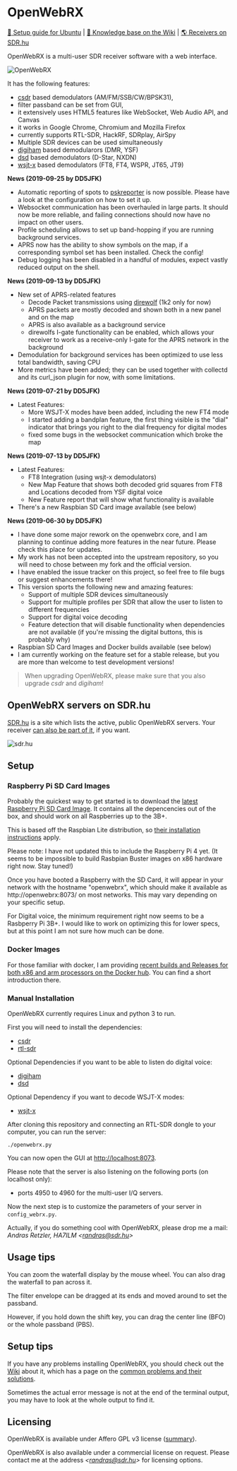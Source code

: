 OpenWebRX
=========

[:floppy_disk: Setup guide for Ubuntu](http://blog.sdr.hu/2015/06/30/quick-setup-openwebrx.html)  |  [:blue_book: Knowledge base on the Wiki](https://github.com/simonyiszk/openwebrx/wiki/)  |  [:earth_americas: Receivers on SDR.hu](http://sdr.hu/) 

OpenWebRX is a multi-user SDR receiver software with a web interface.

![OpenWebRX](http://blog.sdr.hu/images/openwebrx/screenshot.png)

It has the following features:

- [csdr](https://github.com/simonyiszk/csdr) based demodulators (AM/FM/SSB/CW/BPSK31),
- filter passband can be set from GUI,
- it extensively uses HTML5 features like WebSocket, Web Audio API, and Canvas
- it works in Google Chrome, Chromium and Mozilla Firefox
- currently supports RTL-SDR, HackRF, SDRplay, AirSpy
- Multiple SDR devices can be used simultaneously
- [digiham](https://github.com/jketterl/digiham) based demodularors (DMR, YSF)
- [dsd](https://github.com/f4exb/dsdcc) based demodulators (D-Star, NXDN)
- [wsjt-x](https://physics.princeton.edu/pulsar/k1jt/wsjtx.html) based demodulators (FT8, FT4, WSPR, JT65, JT9)

**News (2019-09-25 by DD5JFK)**
- Automatic reporting of spots to [pskreporter](https://pskreporter.info/) is now possible. Please have a look at the configuration on how to set it up.
- Websocket communication has been overhauled in large parts. It should now be more reliable, and failing connections should now have no impact on other users.
- Profile scheduling allows to set up band-hopping if you are running background services.
- APRS now has the ability to show symbols on the map, if a corresponding symbol set has been installed. Check the config!
- Debug logging has been disabled in a handful of modules, expect vastly reduced output on the shell.

**News (2019-09-13 by DD5JFK)**
- New set of APRS-related features
  - Decode Packet transmissions using [direwolf](https://github.com/wb2osz/direwolf) (1k2 only for now)
  - APRS packets are mostly decoded and shown both in a new panel and on the map
  - APRS is also available as a background service
  - direwolfs I-gate functionality can be enabled, which allows your receiver to work as a receive-only I-gate for the APRS network in the background
- Demodulation for background services has been optimized to use less total bandwidth, saving CPU
- More metrics have been added; they can be used together with collectd and its curl_json plugin for now, with some limitations.

**News (2019-07-21 by DD5JFK)**
- Latest Features:
  - More WSJT-X modes have been added, including the new FT4 mode
  - I started adding a bandplan feature, the first thing visible is the "dial" indicator that brings you right to the dial frequency for digital modes
  - fixed some bugs in the websocket communication which broke the map

**News (2019-07-13 by DD5JFK)**
- Latest Features:
  - FT8 Integration (using wsjt-x demodulators)
  - New Map Feature that shows both decoded grid squares from FT8 and Locations decoded from YSF digital voice
  - New Feature report that will show what functionality is available
- There's a new Raspbian SD Card image available (see below)

**News (2019-06-30 by DD5JFK)**
- I have done some major rework on the openwebrx core, and I am planning to continue adding more features in the near future. Please check this place for updates.
- My work has not been accepted into the upstream repository, so you will need to chose between my fork and the official version.
- I have enabled the issue tracker on this project, so feel free to file bugs or suggest enhancements there!
- This version sports the following new and amazing features:
  - Support of multiple SDR devices simultaneously
  - Support for multiple profiles per SDR that allow the user to listen to different frequencies
  - Support for digital voice decoding
  - Feature detection that will disable functionality when dependencies are not available (if you're missing the digital buttons, this is probably why)
- Raspbian SD Card Images and Docker builds available (see below)
- I am currently working on the feature set for a stable release, but you are more than welcome to test development versions!

> When upgrading OpenWebRX, please make sure that you also upgrade *csdr* and *digiham*!

## OpenWebRX servers on SDR.hu

[SDR.hu](http://sdr.hu) is a site which lists the active, public OpenWebRX servers. Your receiver [can also be part of it](http://sdr.hu/openwebrx), if you want.

![sdr.hu](http://blog.sdr.hu/images/openwebrx/screenshot-sdrhu.png)

## Setup

### Raspberry Pi SD Card Images

Probably the quickest way to get started is to download the [latest Raspberry Pi SD Card Image](https://s3.eu-central-1.amazonaws.com/de.dd5jfk.openwebrx/2019-09-26-OpenWebRX-full.zip). It contains all the depencencies out of the box, and should work on all Raspberries up to the 3B+.

This is based off the Raspbian Lite distribution, so [their installation instructions](https://www.raspberrypi.org/documentation/installation/installing-images/) apply.

Please note: I have not updated this to include the Raspberry Pi 4 yet. (It seems to be impossible to build Rasbpian Buster images on x86 hardware right now. Stay tuned!)

Once you have booted a Raspberry with the SD Card, it will appear in your network with the hostname "openwebrx", which should make it available as http://openwebrx:8073/ on most networks. This may vary depending on your specific setup.

For Digital voice, the minimum requirement right now seems to be a Rasbperry Pi 3B+. I would like to work on optimizing this for lower specs, but at this point I am not sure how much can be done. 

### Docker Images

For those familiar with docker, I am providing [recent builds and Releases for both x86 and arm processors on the Docker hub](https://hub.docker.com/r/jketterl/openwebrx). You can find a short introduction there.

### Manual Installation

OpenWebRX currently requires Linux and python 3 to run. 

First you will need to install the dependencies:

- [csdr](https://github.com/simonyiszk/csdr)
- [rtl-sdr](http://sdr.osmocom.org/trac/wiki/rtl-sdr)

Optional Dependencies if you want to be able to listen do digital voice:

- [digiham](https://github.com/jketterl/digiham)
- [dsd](https://github.com/f4exb/dsdcc)

Optional Dependency if you want to decode WSJT-X modes:

- [wsjt-x](https://physics.princeton.edu/pulsar/k1jt/wsjtx.html)

After cloning this repository and connecting an RTL-SDR dongle to your computer, you can run the server:

	./openwebrx.py
	
You can now open the GUI at <a href="http://localhost:8073">http://localhost:8073</a>.

Please note that the server is also listening on the following ports (on localhost only):

- ports 4950 to 4960 for the multi-user I/Q servers.

Now the next step is to customize the parameters of your server in `config_webrx.py`.

Actually, if you do something cool with OpenWebRX, please drop me a mail:  
*Andras Retzler, HA7ILM &lt;randras@sdr.hu&gt;*

## Usage tips

You can zoom the waterfall display by the mouse wheel. You can also drag the waterfall to pan across it.

The filter envelope can be dragged at its ends and moved around to set the passband.

However, if you hold down the shift key, you can drag the center line (BFO) or the whole passband (PBS).

## Setup tips

If you have any problems installing OpenWebRX, you should check out the <a href="https://github.com/simonyiszk/openwebrx/wiki">Wiki</a> about it, which has a page on the <a href="https://github.com/simonyiszk/openwebrx/wiki/Common-problems-and-their-solutions">common problems and their solutions</a>.

Sometimes the actual error message is not at the end of the terminal output, you may have to look at the whole output to find it.

## Licensing

OpenWebRX is available under Affero GPL v3 license (<a href="https://tldrlegal.com/license/gnu-affero-general-public-license-v3-(agpl-3.0)">summary</a>).

OpenWebRX is also available under a commercial license on request. Please contact me at the address *&lt;randras@sdr.hu&gt;* for licensing options. 

